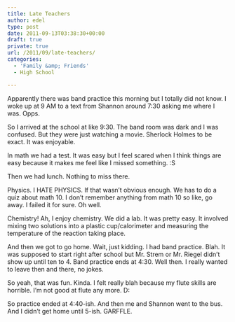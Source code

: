 ```yaml
---
title: Late Teachers
author: edel
type: post
date: 2011-09-13T03:38:30+00:00
draft: true
private: true
url: /2011/09/late-teachers/
categories:
  - 'Family &amp; Friends'
  - High School

---
```

Apparently there was band practice this morning but I totally did not know. I woke up at 9 AM to a text from Shannon around 7:30 asking me where I was. Opps.

So I arrived at the school at like 9:30. The band room was dark and I was confused. But they were just watching a movie. Sherlock Holmes to be exact. It was enjoyable.

In math we had a test. It was easy but I feel scared when I think things are easy because it makes me feel like I missed something. :S

Then we had lunch. Nothing to miss there.

Physics. I HATE PHYSICS. If that wasn&#8217;t obvious enough. We has to do a quiz about math 10. I don&#8217;t remember anything from math 10 so like, go away. I failed it for sure. Oh well.

Chemistry! Ah, I enjoy chemistry. We did a lab. It was pretty easy. It involved mixing two solutions into a plastic cup/calorimeter and measuring the temperature of the reaction taking place.

And then we got to go home. Wait, just kidding. I had band practice. Blah. It was supposed to start right after school but Mr. Strem or Mr. Riegel didn&#8217;t show up until ten to 4. Band practice ends at 4:30. Well then. I really wanted to leave then and there, no jokes.

So yeah, that was fun. Kinda. I felt really blah because my flute skills are horrible. I&#8217;m not good at flute any more. D:

So practice ended at 4:40-ish. And then me and Shannon went to the bus. And I didn&#8217;t get home until 5-ish. GARFFLE.

<ol class="footnote">
</ol>